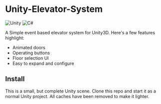 # Unity-Elevator-System

![Unity](https://img.shields.io/badge/unity-%23000000.svg?style=for-the-badge&logo=unity&logoColor=white) ![C#](https://img.shields.io/badge/c%23-%23239120.svg?style=for-the-badge&logo=c-sharp&logoColor=white)
  

A Simple event based elevator system for Unity3D. Here's a few features highlight:

- Animated doors
- Operating buttons
- Floor selection UI
- Easy to expand and configure

## Install
This is a small, but complete Unity scene. Clone this repo and start it as a normal Unity project. All caches have been removed to make it lighter.
